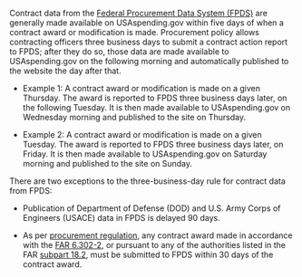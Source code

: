 Contract data from the [Federal Procurement Data System (FPDS)](https://www.fpds.gov/) are generally made available on
USAspending.gov within five days of when a contract award or
modification is made. Procurement policy allows contracting officers
three business days to submit a contract action report to FPDS;
after they do so, those data are made available to USAspending.gov
on the following morning and automatically published to the website
the day after that.

-   Example 1: A contract award or modification is made on a given
    Thursday. The award is reported to FPDS three business days
    later, on the following Tuesday. It is then made available to
    USAspending.gov on Wednesday morning and published to the site
    on Thursday.

-   Example 2: A contract award or modification is made on a given
    Tuesday. The award is reported to FPDS three business days
    later, on Friday. It is then made available to USAspending.gov
    on Saturday morning and published to the site on Sunday.

There are two exceptions to the three-business-day rule for contract data from FPDS:

-   Publication of Department of Defense (DOD) and U.S. Army Corps of
    Engineers (USACE) data in FPDS is delayed 90 days.

-   As per [procurement regulation](https://www.acquisition.gov/far/4.604), any contract
    award made in accordance with the [FAR 6.302-2](https://www.acquisition.gov/far/6.302-2#FAR_6_302_2), or
    pursuant to any of the authorities listed in the FAR [subpart 18.2](https://www.acquisition.gov/far/subpart-18.2#FAR_Subpart_18_2), must be submitted to FPDS within 30 days of the contract award.

